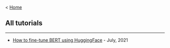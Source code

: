 < [Home](../index.html)

## All tutorials

***

* [How to fine-tune BERT using HuggingFace](../tutorials/bert.html) - July, 2021

